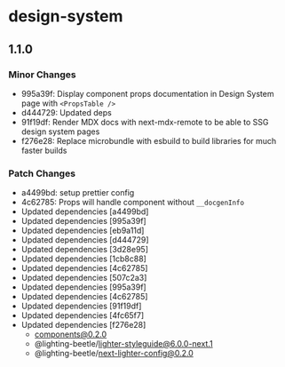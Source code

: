 # design-system

## 1.1.0
### Minor Changes

- 995a39f: Display component props documentation in Design System page with `<PropsTable />`
- d444729: Updated deps
- 91f19df: Render MDX docs with next-mdx-remote to be able to SSG design system pages
- f276e28: Replace microbundle with esbuild to build libraries for much faster builds

### Patch Changes

- a4499bd: setup prettier config
- 4c62785: Props will handle component without `__docgenInfo`
- Updated dependencies [a4499bd]
- Updated dependencies [995a39f]
- Updated dependencies [eb9a11d]
- Updated dependencies [d444729]
- Updated dependencies [3d28e95]
- Updated dependencies [1cb8c88]
- Updated dependencies [4c62785]
- Updated dependencies [507c2a3]
- Updated dependencies [995a39f]
- Updated dependencies [4c62785]
- Updated dependencies [91f19df]
- Updated dependencies [4fc65f7]
- Updated dependencies [f276e28]
  - components@0.2.0
  - @lighting-beetle/lighter-styleguide@6.0.0-next.1
  - @lighting-beetle/next-lighter-config@0.2.0

